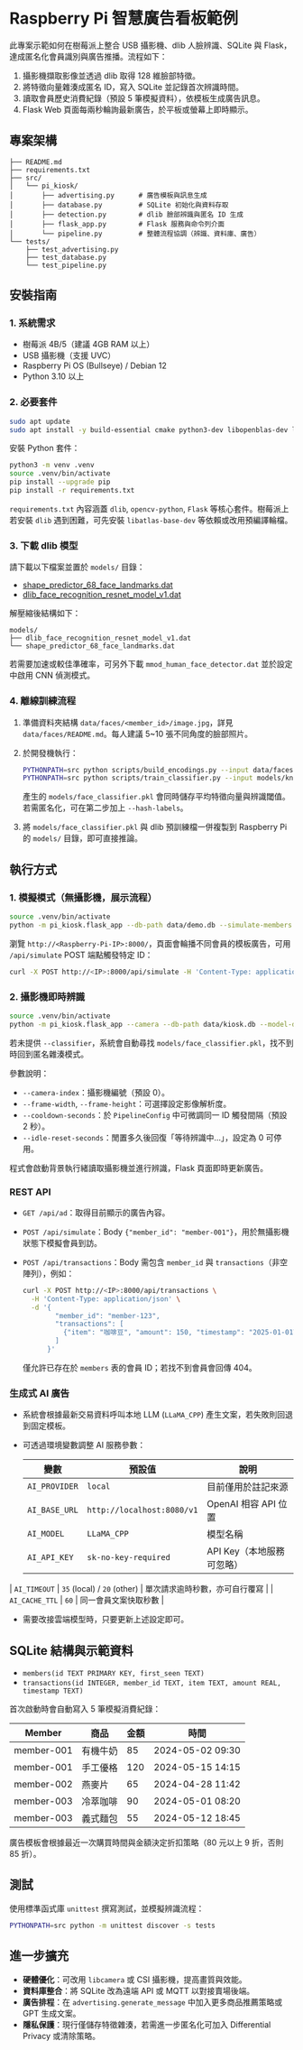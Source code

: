 # Raspberry Pi 智慧廣告看板範例

此專案示範如何在樹莓派上整合 USB 攝影機、dlib 人臉辨識、SQLite 與 Flask，達成匿名化會員識別與廣告推播。流程如下：

1. 攝影機擷取影像並透過 dlib 取得 128 維臉部特徵。
2. 將特徵向量雜湊成匿名 ID，寫入 SQLite 並記錄首次辨識時間。
3. 讀取會員歷史消費紀錄（預設 5 筆模擬資料），依模板生成廣告訊息。
4. Flask Web 頁面每兩秒輪詢最新廣告，於平板或螢幕上即時顯示。

## 專案架構

```
├── README.md
├── requirements.txt
├── src/
│   └── pi_kiosk/
│       ├── advertising.py      # 廣告模板與訊息生成
│       ├── database.py         # SQLite 初始化與資料存取
│       ├── detection.py        # dlib 臉部辨識與匿名 ID 生成
│       ├── flask_app.py        # Flask 服務與命令列介面
│       └── pipeline.py         # 整體流程協調（辨識、資料庫、廣告）
└── tests/
    ├── test_advertising.py
    ├── test_database.py
    └── test_pipeline.py
```

## 安裝指南

### 1. 系統需求

- 樹莓派 4B/5（建議 4GB RAM 以上）
- USB 攝影機（支援 UVC）
- Raspberry Pi OS (Bullseye) / Debian 12
- Python 3.10 以上

### 2. 必要套件

```bash
sudo apt update
sudo apt install -y build-essential cmake python3-dev libopenblas-dev liblapack-dev libx11-dev libgtk-3-dev
```

安裝 Python 套件：

```bash
python3 -m venv .venv
source .venv/bin/activate
pip install --upgrade pip
pip install -r requirements.txt
```

`requirements.txt` 內容涵蓋 `dlib`, `opencv-python`, `Flask` 等核心套件。樹莓派上若安裝 `dlib` 遇到困難，可先安裝 `libatlas-base-dev` 等依賴或改用預編譯輪檔。

### 3. 下載 dlib 模型

請下載以下檔案並置於 `models/` 目錄：

- [shape_predictor_68_face_landmarks.dat](http://dlib.net/files/shape_predictor_68_face_landmarks.dat.bz2)
- [dlib_face_recognition_resnet_model_v1.dat](http://dlib.net/files/dlib_face_recognition_resnet_model_v1.dat.bz2)

解壓縮後結構如下：

```
models/
├── dlib_face_recognition_resnet_model_v1.dat
└── shape_predictor_68_face_landmarks.dat
```

若需要加速或較佳準確率，可另外下載 `mmod_human_face_detector.dat` 並於設定中啟用 CNN 偵測模式。

### 4. 離線訓練流程

1. 準備資料夾結構 `data/faces/<member_id>/image.jpg`，詳見 `data/faces/README.md`。每人建議 5~10 張不同角度的臉部照片。
2. 於開發機執行：

   ```bash
   PYTHONPATH=src python scripts/build_encodings.py --input data/faces --output models/known_faces.npz
   PYTHONPATH=src python scripts/train_classifier.py --input models/known_faces.npz --output models/face_classifier.pkl
   ```

   產生的 `models/face_classifier.pkl` 會同時儲存平均特徵向量與辨識閾值。若需匿名化，可在第二步加上 `--hash-labels`。
3. 將 `models/face_classifier.pkl` 與 dlib 預訓練檔一併複製到 Raspberry Pi 的 `models/` 目錄，即可直接推論。

## 執行方式

### 1. 模擬模式（無攝影機，展示流程）

```bash
source .venv/bin/activate
python -m pi_kiosk.flask_app --db-path data/demo.db --simulate-members member-001 member-002
```

瀏覽 `http://<Raspberry-Pi-IP>:8000/`，頁面會輪播不同會員的模板廣告，可用 `/api/simulate` POST 端點觸發特定 ID：

```bash
curl -X POST http://<IP>:8000/api/simulate -H 'Content-Type: application/json' -d '{"member_id": "member-003"}'
```

### 2. 攝影機即時辨識

```bash
source .venv/bin/activate
python -m pi_kiosk.flask_app --camera --db-path data/kiosk.db --model-dir models --classifier models/face_classifier.pkl
```

若未提供 `--classifier`，系統會自動尋找 `models/face_classifier.pkl`，找不到時回到匿名雜湊模式。

參數說明：

- `--camera-index`：攝影機編號（預設 0）。
- `--frame-width`, `--frame-height`：可選擇設定影像解析度。
- `--cooldown-seconds`：於 `PipelineConfig` 中可微調同一 ID 觸發間隔（預設 2 秒）。
- `--idle-reset-seconds`：閒置多久後回復「等待辨識中…」，設定為 0 可停用。

程式會啟動背景執行緒讀取攝影機並進行辨識，Flask 頁面即時更新廣告。

### REST API

- `GET /api/ad`：取得目前顯示的廣告內容。
- `POST /api/simulate`：Body `{"member_id": "member-001"}`，用於無攝影機狀態下模擬會員到訪。
- `POST /api/transactions`：Body 需包含 `member_id` 與 `transactions`（非空陣列），例如：

  ```bash
  curl -X POST http://<IP>:8000/api/transactions \
    -H 'Content-Type: application/json' \
    -d '{
          "member_id": "member-123",
          "transactions": [
            {"item": "咖啡豆", "amount": 150, "timestamp": "2025-01-01T10:00:00"}
          ]
        }'
  ```

  僅允許已存在於 `members` 表的會員 ID；若找不到會員會回傳 404。

### 生成式 AI 廣告

- 系統會根據最新交易資料呼叫本地 LLM (`LLaMA_CPP`) 產生文案，若失敗則回退到固定模板。
- 可透過環境變數調整 AI 服務參數：

  | 變數 | 預設值 | 說明 |
  | ---- | ------ | ---- |
  | `AI_PROVIDER` | `local` | 目前僅用於註記來源 |
  | `AI_BASE_URL` | `http://localhost:8080/v1` | OpenAI 相容 API 位置 |
  | `AI_MODEL` | `LLaMA_CPP` | 模型名稱 |
  | `AI_API_KEY` | `sk-no-key-required` | API Key（本地服務可忽略） |
| `AI_TIMEOUT` | `35` (local) / `20` (other) | 單次請求逾時秒數，亦可自行覆寫 |
  | `AI_CACHE_TTL` | `60` | 同一會員文案快取秒數 |

- 需要改接雲端模型時，只要更新上述設定即可。

## SQLite 結構與示範資料

- `members(id TEXT PRIMARY KEY, first_seen TEXT)`
- `transactions(id INTEGER, member_id TEXT, item TEXT, amount REAL, timestamp TEXT)`

首次啟動時會自動寫入 5 筆模擬消費紀錄：

| Member | 商品 | 金額 | 時間 |
| ------ | ---- | ---- | ---- |
| member-001 | 有機牛奶 | 85 | 2024-05-02 09:30 |
| member-001 | 手工優格 | 120 | 2024-05-15 14:15 |
| member-002 | 燕麥片 | 65 | 2024-04-28 11:42 |
| member-003 | 冷萃咖啡 | 90 | 2024-05-01 08:20 |
| member-003 | 義式麵包 | 55 | 2024-05-12 18:45 |

廣告模板會根據最近一次購買時間與金額決定折扣策略（80 元以上 9 折，否則 85 折）。

## 測試

使用標準函式庫 `unittest` 撰寫測試，並模擬辨識流程：

```bash
PYTHONPATH=src python -m unittest discover -s tests
```

## 進一步擴充

- **硬體優化**：可改用 `libcamera` 或 CSI 攝影機，提高畫質與效能。
- **資料庫整合**：將 SQLite 改為遠端 API 或 MQTT 以對接賣場後端。
- **廣告排程**：在 `advertising.generate_message` 中加入更多商品推薦策略或 GPT 生成文案。
- **隱私保護**：現行僅儲存特徵雜湊，若需進一步匿名化可加入 Differential Privacy 或清除策略。
